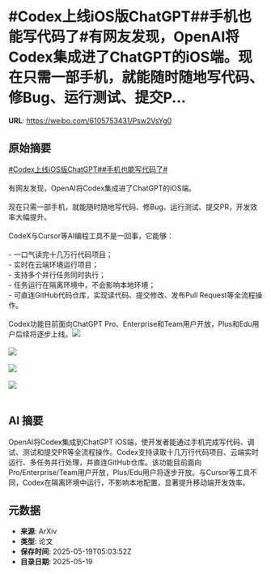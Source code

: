 # #Codex上线iOS版ChatGPT##手机也能写代码了#有网友发现，OpenAI将Codex集成进了ChatGPT的iOS端。现在只需一部手机，就能随时随地写代码、修Bug、运行测试、提交P...

**URL**: https://weibo.com/6105753431/Psw2VsYg0

## 原始摘要

<a href="https://m.weibo.cn/search?containerid=231522type%3D1%26t%3D10%26q%3D%23Codex%E4%B8%8A%E7%BA%BFiOS%E7%89%88ChatGPT%23&amp;extparam=%23Codex%E4%B8%8A%E7%BA%BFiOS%E7%89%88ChatGPT%23" data-hide=""><span class="surl-text">#Codex上线iOS版ChatGPT#</span></a><a href="https://m.weibo.cn/search?containerid=231522type%3D1%26t%3D10%26q%3D%23%E6%89%8B%E6%9C%BA%E4%B9%9F%E8%83%BD%E5%86%99%E4%BB%A3%E7%A0%81%E4%BA%86%23&amp;extparam=%23%E6%89%8B%E6%9C%BA%E4%B9%9F%E8%83%BD%E5%86%99%E4%BB%A3%E7%A0%81%E4%BA%86%23" data-hide=""><span class="surl-text">#手机也能写代码了#</span></a><br><br>有网友发现，OpenAI将Codex集成进了ChatGPT的iOS端。<br><br>现在只需一部手机，就能随时随地写代码、修Bug、运行测试、提交PR，开发效率大幅提升。<br><br>CodeX与Cursor等AI编程工具不是一回事，它能够：  <br><br>- 一口气读完十几万行代码项目；<br>- 实时在云端环境运行项目；<br>- 支持多个并行任务同时执行；  <br>- 任务运行在隔离环境中，不会影响本地环境；  <br>- 可直连GitHub代码仓库，实现读代码、提交修改、发布Pull Request等全流程操作。<br><br>Codex功能目前面向ChatGPT Pro、Enterprise和Team用户开放，Plus和Edu用户后续将逐步上线。<img style="" src="https://tvax2.sinaimg.cn/large/006Fd7o3gy1i1kljmsde2j30ku112tdh.jpg" referrerpolicy="no-referrer"><br><br><img style="" src="https://tvax2.sinaimg.cn/large/006Fd7o3gy1i1kljo6ipfj30ku1120w9.jpg" referrerpolicy="no-referrer"><br><br><img style="" src="https://tvax2.sinaimg.cn/large/006Fd7o3gy1i1kljpvcejj30ku112jwy.jpg" referrerpolicy="no-referrer"><br><br><img style="" src="https://tvax2.sinaimg.cn/large/006Fd7o3gy1i1kljr3f1dj30ku05zq3h.jpg" referrerpolicy="no-referrer"><br><br>

## AI 摘要

OpenAI将Codex集成到ChatGPT iOS端，使开发者能通过手机完成写代码、调试、测试和提交PR等全流程操作。Codex支持读取十几万行代码项目、云端实时运行、多任务并行处理，并直连GitHub仓库。该功能目前面向Pro/Enterprise/Team用户开放，Plus/Edu用户将逐步开放。与Cursor等工具不同，Codex在隔离环境中运行，不影响本地配置，显著提升移动端开发效率。

## 元数据

- **来源**: ArXiv
- **类型**: 论文
- **保存时间**: 2025-05-19T05:03:52Z
- **目录日期**: 2025-05-19
